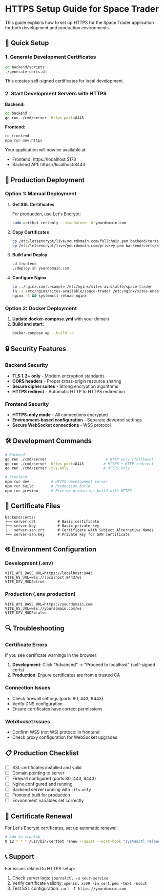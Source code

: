 # HTTPS Setup Guide for Space Trader

This guide explains how to set up HTTPS for the Space Trader application for both development and production environments.

## 🔧 Quick Setup

### 1. Generate Development Certificates

```bash
cd backend/scripts
./generate-certs.sh
```

This creates self-signed certificates for local development.

### 2. Start Development Servers with HTTPS

**Backend:**
```bash
cd backend
go run ./cmd/server -https-port=8443
```

**Frontend:**
```bash
cd frontend
npm run dev:https
```

Your application will now be available at:
- Frontend: https://localhost:5173
- Backend API: https://localhost:8443

## 🚀 Production Deployment

### Option 1: Manual Deployment

1. **Get SSL Certificates**
   
   For production, use Let's Encrypt:
   ```bash
   sudo certbot certonly --standalone -d yourdomain.com
   ```

2. **Copy Certificates**
   ```bash
   cp /etc/letsencrypt/live/yourdomain.com/fullchain.pem backend/certs/server-san.crt
   cp /etc/letsencrypt/live/yourdomain.com/privkey.pem backend/certs/server-san.key
   ```

3. **Build and Deploy**
   ```bash
   cd frontend
   ./deploy.sh yourdomain.com
   ```

4. **Configure Nginx**
   ```bash
   cp ../nginx.conf.example /etc/nginx/sites-available/space-trader
   ln -s /etc/nginx/sites-available/space-trader /etc/nginx/sites-enabled/
   nginx -t && systemctl reload nginx
   ```

### Option 2: Docker Deployment

1. **Update docker-compose.yml** with your domain
2. **Build and start:**
   ```bash
   docker-compose up --build -d
   ```

## 🔒 Security Features

### Backend Security
- **TLS 1.2+ only** - Modern encryption standards
- **CORS headers** - Proper cross-origin resource sharing
- **Secure cipher suites** - Strong encryption algorithms
- **HTTPS redirect** - Automatic HTTP to HTTPS redirection

### Frontend Security
- **HTTPS-only mode** - All connections encrypted
- **Environment-based configuration** - Separate dev/prod settings
- **Secure WebSocket connections** - WSS protocol

## 🛠️ Development Commands

```bash
# Backend
go run ./cmd/server                           # HTTP only (fallback)
go run ./cmd/server -https-port=8443         # HTTPS + HTTP redirect
go run ./cmd/server -tls-only                # HTTPS only

# Frontend
npm run dev          # HTTPS development server
npm run build        # Production build
npm run preview      # Preview production build with HTTPS
```

## 📁 Certificate Files

```
backend/certs/
├── server.crt          # Basic certificate
├── server.key          # Basic private key
├── server-san.crt      # Certificate with Subject Alternative Names
└── server-san.key      # Private key for SAN certificate
```

## 🌐 Environment Configuration

### Development (.env)
```env
VITE_API_BASE_URL=https://localhost:8443
VITE_WS_URL=wss://localhost:8443/ws
VITE_DEV_MODE=true
```

### Production (.env.production)
```env
VITE_API_BASE_URL=https://yourdomain.com
VITE_WS_URL=wss://yourdomain.com/ws
VITE_DEV_MODE=false
```

## 🔍 Troubleshooting

### Certificate Errors
If you see certificate warnings in the browser:
1. **Development**: Click "Advanced" → "Proceed to localhost" (self-signed certs)
2. **Production**: Ensure certificates are from a trusted CA

### Connection Issues
- Check firewall settings (ports 80, 443, 8443)
- Verify DNS configuration
- Ensure certificates have correct permissions

### WebSocket Issues
- Confirm WSS (not WS) protocol in frontend
- Check proxy configuration for WebSocket upgrades

## 📋 Production Checklist

- [ ] SSL certificates installed and valid
- [ ] Domain pointing to server
- [ ] Firewall configured (ports 80, 443, 8443)
- [ ] Nginx configured and running
- [ ] Backend server running with `-tls-only`
- [ ] Frontend built for production
- [ ] Environment variables set correctly

## 🔄 Certificate Renewal

For Let's Encrypt certificates, set up automatic renewal:

```bash
# Add to crontab
0 12 * * * /usr/bin/certbot renew --quiet --post-hook "systemctl reload nginx"
```

## 📞 Support

For issues related to HTTPS setup:
1. Check server logs: `journalctl -u your-service`
2. Verify certificate validity: `openssl x509 -in cert.pem -text -noout`
3. Test SSL configuration: `curl -I https://yourdomain.com`
